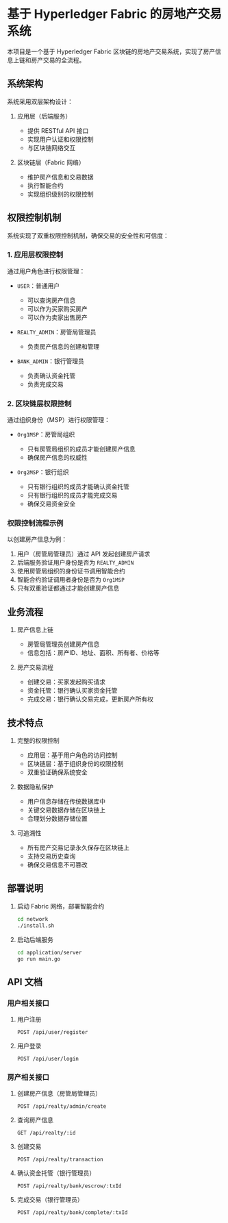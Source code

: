 # 基于 Hyperledger Fabric 的房地产交易系统

本项目是一个基于 Hyperledger Fabric 区块链的房地产交易系统，实现了房产信息上链和房产交易的全流程。

## 系统架构

系统采用双层架构设计：

1. 应用层（后端服务）
    - 提供 RESTful API 接口
    - 实现用户认证和权限控制
    - 与区块链网络交互

2. 区块链层（Fabric 网络）
    - 维护房产信息和交易数据
    - 执行智能合约
    - 实现组织级别的权限控制

## 权限控制机制

系统实现了双重权限控制机制，确保交易的安全性和可信度：

### 1. 应用层权限控制

通过用户角色进行权限管理：

- `USER`：普通用户
    - 可以查询房产信息
    - 可以作为买家购买房产
    - 可以作为卖家出售房产

- `REALTY_ADMIN`：房管局管理员
    - 负责房产信息的创建和管理

- `BANK_ADMIN`：银行管理员
    - 负责确认资金托管
    - 负责完成交易

### 2. 区块链层权限控制

通过组织身份（MSP）进行权限管理：

- `Org1MSP`：房管局组织
    - 只有房管局组织的成员才能创建房产信息
    - 确保房产信息的权威性

- `Org2MSP`：银行组织
    - 只有银行组织的成员才能确认资金托管
    - 只有银行组织的成员才能完成交易
    - 确保交易资金安全

### 权限控制流程示例

以创建房产信息为例：

1. 用户（房管局管理员）通过 API 发起创建房产请求
2. 后端服务验证用户身份是否为 `REALTY_ADMIN`
3. 使用房管局组织的身份证书调用智能合约
4. 智能合约验证调用者身份是否为 `Org1MSP`
5. 只有双重验证都通过才能创建房产信息

## 业务流程

1. 房产信息上链
    - 房管局管理员创建房产信息
    - 信息包括：房产ID、地址、面积、所有者、价格等

2. 房产交易流程
    - 创建交易：买家发起购买请求
    - 资金托管：银行确认买家资金托管
    - 完成交易：银行确认交易完成，更新房产所有权

## 技术特点

1. 完整的权限控制
    - 应用层：基于用户角色的访问控制
    - 区块链层：基于组织身份的权限控制
    - 双重验证确保系统安全

2. 数据隐私保护
    - 用户信息存储在传统数据库中
    - 关键交易数据存储在区块链上
    - 合理划分数据存储位置

3. 可追溯性
    - 所有房产交易记录永久保存在区块链上
    - 支持交易历史查询
    - 确保交易信息不可篡改

## 部署说明

1. 启动 Fabric 网络，部署智能合约
   ```bash
   cd network
   ./install.sh
   ```

2. 启动后端服务
   ```bash
   cd application/server
   go run main.go
   ```

## API 文档

### 用户相关接口

1. 用户注册
   ```
   POST /api/user/register
   ```

2. 用户登录
   ```
   POST /api/user/login
   ```

### 房产相关接口

1. 创建房产信息（房管局管理员）
   ```
   POST /api/realty/admin/create
   ```

2. 查询房产信息
   ```
   GET /api/realty/:id
   ```

3. 创建交易
   ```
   POST /api/realty/transaction
   ```

4. 确认资金托管（银行管理员）
   ```
   POST /api/realty/bank/escrow/:txId
   ```

5. 完成交易（银行管理员）
   ```
   POST /api/realty/bank/complete/:txId
   ```
